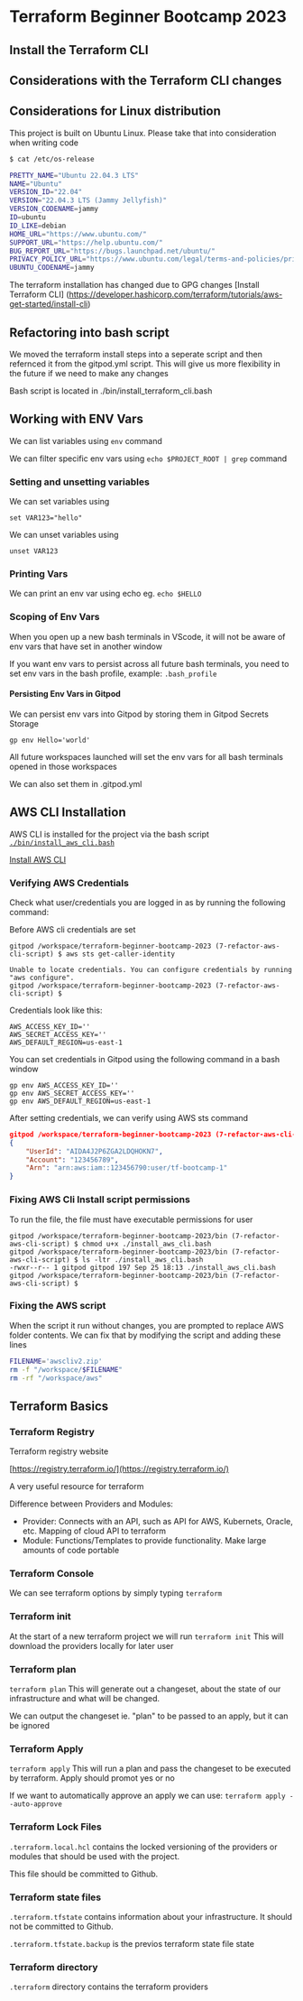 # Terraform Beginner Bootcamp 2023

## Install the Terraform CLI 

## Considerations with the Terraform CLI changes

## Considerations for Linux distribution

This project is built on Ubuntu Linux. Please take that into consideration when writing code

```sh
$ cat /etc/os-release 

PRETTY_NAME="Ubuntu 22.04.3 LTS"
NAME="Ubuntu"
VERSION_ID="22.04"
VERSION="22.04.3 LTS (Jammy Jellyfish)"
VERSION_CODENAME=jammy
ID=ubuntu
ID_LIKE=debian
HOME_URL="https://www.ubuntu.com/"
SUPPORT_URL="https://help.ubuntu.com/"
BUG_REPORT_URL="https://bugs.launchpad.net/ubuntu/"
PRIVACY_POLICY_URL="https://www.ubuntu.com/legal/terms-and-policies/privacy-policy"
UBUNTU_CODENAME=jammy
```

The terraform installation has changed due to GPG changes
[Install Terraform CLI] (https://developer.hashicorp.com/terraform/tutorials/aws-get-started/install-cli)

## Refactoring into bash script 

We moved the terraform install steps into a seperate script and then refernced it from the gitpod.yml script.
This will give us more flexibility in the future if we need to make any changes

Bash script is located in ./bin/install_terraform_cli.bash

## Working with ENV Vars 

We can list variables using `env` command

We can filter specific env vars using `echo $PROJECT_ROOT | grep` command

### Setting and unsetting variables

We can set variables using 
```
set VAR123="hello"
```

We can unset variables using
```
unset VAR123
```

### Printing Vars 

We can print an env var using echo eg. `echo $HELLO`

### Scoping of Env Vars

When you open up a new bash terminals in VScode, it will not be aware of env vars that have set in another window

If you want env vars to persist across all future bash terminals,  you need to set env vars in the bash profile, example: `.bash_profile`

#### Persisting Env Vars in Gitpod

We can persist env vars into Gitpod by storing them in Gitpod Secrets Storage

```
gp env Hello='world'
```

All future workspaces launched will set the env vars for all bash terminals opened in those workspaces

We can also set them in .gitpod.yml

## AWS CLI Installation ##

AWS CLI is installed for the project via the bash script [`./bin/install_aws_cli.bash`](./bin/install_aws_cli.bash)

[Install AWS CLI](https://docs.aws.amazon.com/cli/latest/userguide/getting-started-install.html)

### Verifying AWS Credentials 

Check what user/credentials you are logged in as by running the following command:

Before AWS cli credentials are set

```
gitpod /workspace/terraform-beginner-bootcamp-2023 (7-refactor-aws-cli-script) $ aws sts get-caller-identity

Unable to locate credentials. You can configure credentials by running "aws configure".
gitpod /workspace/terraform-beginner-bootcamp-2023 (7-refactor-aws-cli-script) $ 
``````

Credentials look like this:

```
AWS_ACCESS_KEY_ID=''
AWS_SECRET_ACCESS_KEY=''
AWS_DEFAULT_REGION=us-east-1
```

You can set credentials in Gitpod using the following command in a bash window
```
gp env AWS_ACCESS_KEY_ID=''
gp env AWS_SECRET_ACCESS_KEY=''
gp env AWS_DEFAULT_REGION=us-east-1
```

After setting credentials, we can verify using AWS sts command

```json
gitpod /workspace/terraform-beginner-bootcamp-2023 (7-refactor-aws-cli-script) $ aws sts get-caller-identity
{
    "UserId": "AIDA4J2P6ZGA2LDQHOKN7",
    "Account": "123456789",
    "Arn": "arn:aws:iam::123456790:user/tf-bootcamp-1"
}
```

### Fixing AWS Cli Install script permissions ###

To run the file, the file must have executable permissions for user
```
gitpod /workspace/terraform-beginner-bootcamp-2023/bin (7-refactor-aws-cli-script) $ chmod u+x ./install_aws_cli.bash 
gitpod /workspace/terraform-beginner-bootcamp-2023/bin (7-refactor-aws-cli-script) $ ls -ltr ./install_aws_cli.bash 
-rwxr--r-- 1 gitpod gitpod 197 Sep 25 18:13 ./install_aws_cli.bash
gitpod /workspace/terraform-beginner-bootcamp-2023/bin (7-refactor-aws-cli-script) $ 
```
### Fixing the AWS script ###

When the script it run without changes, you are prompted to replace AWS folder contents. We can fix that by modifying the script and adding these lines

```bash
FILENAME='awscliv2.zip'
rm -f "/workspace/$FILENAME"
rm -rf "/workspace/aws"
```


## Terraform Basics

### Terraform Registry

Terraform registry website

[https://registry.terraform.io/](https://registry.terraform.io/)

A very useful resource for terraform

Difference between Providers and Modules:

- Provider: Connects with an API, such as API for AWS, Kubernets, Oracle, etc. Mapping of cloud API to terraform
- Module: Functions/Templates to provide functionality. Make large amounts of code portable

### Terraform Console 

We can see terraform options by simply typing `terraform`

### Terraform init

At the start of a new terraform project we will run `terraform init` This will download the providers locally for later user

### Terraform plan

`terraform plan`
This will generate out a changeset, about the state of our infrastructure and what will be changed.

We can output the changeset ie. "plan" to be passed to an apply, but it can be ignored

### Terraform Apply 

`terraform apply`
This will run a plan and pass the changeset to be executed by terraform. Apply should promot yes or no

If we want to automatically approve an apply we can use:
`terraform apply --auto-approve`

### Terraform Lock Files

`.terraform.local.hcl` contains the locked versioning of the providers or modules that should be used with the project.

This file should be committed to Github.

### Terraform state files

`.terraform.tfstate` contains information about your infrastructure. 
It should not be committed to Github.

`.terraform.tfstate.backup` is the previos terraform state file state

### Terraform directory 

`.terraform` directory contains the terraform providers







